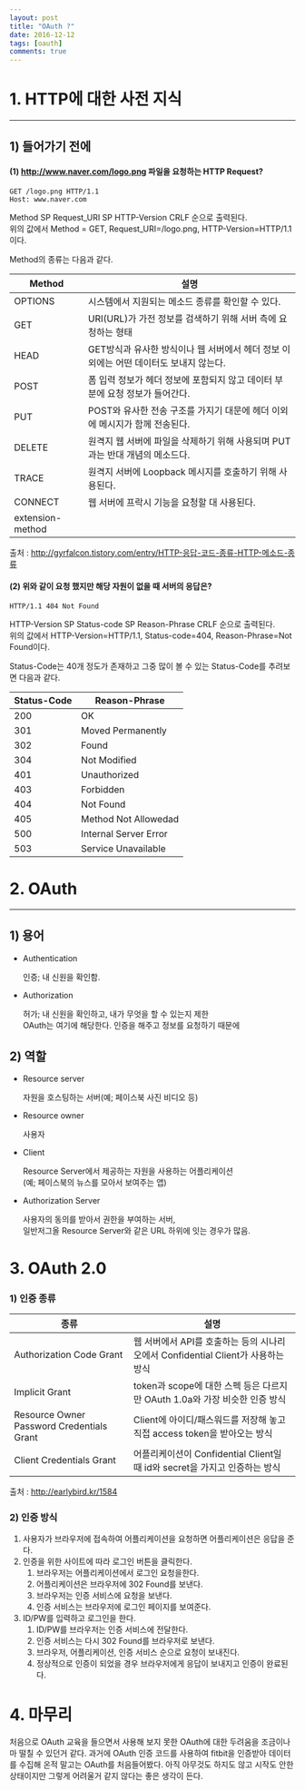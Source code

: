 ```yaml
---
layout: post
title: "OAuth ?"
date: 2016-12-12
tags: [oauth]
comments: true
---
```


# 1. HTTP에 대한 사전 지식

---

## 1) 들어가기 전에

#### (1) http://www.naver.com/logo.png 파일을 요청하는 HTTP Request?

    GET /logo.png HTTP/1.1
    Host: www.naver.com

Method SP Request_URI SP HTTP-Version CRLF 순으로 출력된다.  
위의 값에서 Method = GET, Request_URI=/logo.png, HTTP-Version=HTTP/1.1이다.  


Method의 종류는 다음과 같다.

|Method|설명|
|-|-|
|OPTIONS|시스템에서 지원되는 메소드 종류를 확인할 수 있다.|
|GET|URI(URL)가 가전 정보를 검색하기 위해 서버 측에 요청하는 형태|
|HEAD|GET방식과 유사한 방식이나 웹 서버에서 헤더 정보 이외에는 어떤 데이터도 보내지 않는다.|
|POST|폼 입력 정보가 헤더 정보에 포함되지 않고 데이터 부분에 요청 정보가 들어간다.|
|PUT|POST와 유사한 전송 구조를 가지기 대문에 헤더 이외에 메시지가 함께 전송된다.|
|DELETE|원격지 웹 서버에 파일을 삭제하기 위해 사용되며 PUT과는 반대 개념의 메소드다.|
|TRACE|원격지 서버에 Loopback 메시지를 호출하기 위해 사용된다.|
|CONNECT|웹 서버에 프락시 기능을 요청할 대 사용된다.|
|extension-method||

출처 : <http://gyrfalcon.tistory.com/entry/HTTP-응답-코드-종류-HTTP-메소드-종류>

#### (2) 위와 같이 요청 했지만 해당 자원이 없을 때 서버의 응답은?

    HTTP/1.1 404 Not Found

HTTP-Version SP Status-code SP Reason-Phrase CRLF 순으로 출력된다.  
위의 값에서 HTTP-Version=HTTP/1.1, Status-code=404, Reason-Phrase=Not Found이다.  

Status-Code는 40개 정도가 존재하고 그중 많이 볼 수 있는 Status-Code를 추려보면 다음과 같다.  

|Status-Code|Reason-Phrase|
|-|-|
|200|OK|
|301|Moved Permanently|
|302|Found|
|304|Not Modified|
|401|Unauthorized|
|403|Forbidden|
|404|Not Found|
|405|Method Not Allowedad|
|500|Internal Server Error|
|503|Service Unavailable|


# 2. OAuth

---

## 1)  용어

- Authentication

	인증; 내 신원을 확인함.

- Authorization

	허가; 내 신원을 확인하고, 내가 무엇을 할 수 있는지 제한  
	OAuth는 여기에 해당한다. 인증을 해주고 정보를 요청하기 때문에

## 2) 역할

- Resource server

	자원을 호스팅하는 서버(예; 페이스북 사진 비디오 등)  

- Resource owner

	사용자  

- Client

	Resource Server에서 제공하는 자원을 사용하는 어플리케이션  
	(예; 페이스북의 뉴스를 모아서 보여주는 앱)  

- Authorization Server

	사용자의 동의를 받아서 권한을 부여하는 서버,  
	일반저그올 Resource Server와 같은 URL 하위에 잇는 경우가 많음.  


# 3. OAuth 2.0

### 1) 인증 종류

|종류|설명|
|-|-|
|Authorization Code Grant|웹 서버에서 API를 호출하는 등의 시나리오에서 Confidential Client가 사용하는 방식|
|Implicit Grant|token과 scope에 대한 스펙 등은 다르지만 OAuth 1.0a와 가장 비슷한 인증 방식|
|Resource Owner Password Credentials Grant|Client에 아이디/패스워드를 저장해 놓고 직접 access token을 받아오는 방식|
|Client Credentials Grant|어플리케이션이 Confidential Client일 때 id와 secret을 가지고 인증하는 방식|

출처 : <http://earlybird.kr/1584>

### 2) 인증 방식

1. 사용자가 브라우저에 접속하여 어플리케이션을 요청하면 어플리케이션은 응답을 준다.
2. 인증을 위한 사이트에 따라 로그인 버튼을 클릭한다.
	1. 브라우저는 어플리케이션에서 로그인 요청을한다.
	2. 어플리케이션은 브라우저에 302 Found를 보낸다.
	3. 브라우저는 인증 서비스에 요청을 보낸다.
	4. 인증 서비스는 브라우저에 로그인 페이지를 보여준다.
3. ID/PW를 입력하고 로그인을 한다.
	1. ID/PW를 브라우저는 인증 서비스에 전달한다.
	2. 인증 서비스는 다시 302 Found를 브라우저로 보낸다.
	3. 브라우저, 어플리케이션, 인증 서비스 순으로 요청이 보내진다.
	4. 정상적으로 인증이 되었을 경우 브라우저에게 응답이 보내지고 인증이 완료된다.


# 4. 마무리

처음으로 OAuth 교육을 들으면서 사용해 보지 못한 OAuth에 대한 두려움을 조금이나마 떨칠 수 있던거 같다. 과거에 OAuth 인증 코드를 사용하여 fitbit을 인증받아 데이터를 수집해 온적 말고는 OAuth를 처음들어봤다. 아직 아무것도 하지도 않고 시작도 안한 상태이지만 그렇게 어려울거 같지 않다는 좋은 생각이 든다.
